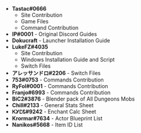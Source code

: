 * **Tastac#0666**
	- Site Contribution
	- Game Files
	- Command Contribution
* **IP#0001** - Original Discord Guides 
* **Dokucraft** - Launcher Installation Guide 
* **LukeFZ#4035**
	- Site Contribution 
	- Windows Installation Guide and Script
	- Switch Files
* **アレッサンドロ#2206** - Switch Files  
* **753#0753** - Commands Contribution
* **RyFol#0001** - Commands Contribution 
* **Franjo#6993** - Commands Contribution
* **BiC2#3876** - Blender pack of All Dungeons Mobs
* **Chill#2133** - General Stats Sheet
* **ᏦᎩᏝᏋ#9242** - Enchant Calc Sheet
* **Krormar#7634** - Actor Blueprint List
* **Nanikos#5668** - Item ID List